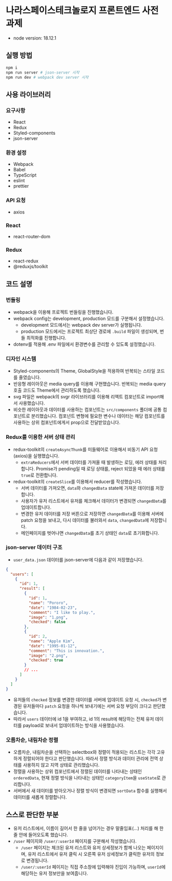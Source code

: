 # 나라스페이스테크놀로지 프론트엔드 사전 과제

- node version: 18.12.1

## 실행 방법

```bash
npm i
npm run server # json-server 시작
npm run dev # webpack dev server 시작
```

## 사용 라이브러리

### 요구사항

- React
- Redux
- Styled-components
- json-server

### 환경 설정

- Webpack
- Babel
- TypeScript
- eslint
- prettier

### API 요청

- axios

### React

- react-router-dom

### Redux

- react-redux
- @reduxjs/toolkit

## 코드 설명

### 번들링

- webpack을 이용해 프로젝트 번들링을 진행했습니다.
- webpack config는 development, production 모드를 구분해서 설정했습니다.
  - development 모드에서는 webpack dev server가 실행됩니다.
  - production 모드에서는 프로젝트 최상단 경로에 `.build` 파일이 생성되며, 번들 최적화를 진행합니다.
- dotenv를 적용해 .env 파일에서 환경변수를 관리할 수 있도록 설정했습니다.

### 디자인 시스템

- Styled-components의 Theme, GlobalStyle을 적용하여 반복되는 스타일 코드를 줄였습니다.
- 반응형 레이아웃은 media query를 이용해 구현했습니다. 반복되는 media query 호출 코드도 Theme에서 관리하도록 했습니다.
- svg 파일은 webpack의 svgr 라이브러리를 이용해 리액트 컴포넌트로 import해서 사용했습니다.
- 비슷한 레이아웃과 데이터를 사용하는 컴포넌트는 `src/components` 폴더에 공통 컴포넌트로 분리했습니다. 컴포넌트 변형에 필요한 변수나 데이터는 해당 컴포넌트를 사용하는 상위 컴포넌트에게서 prop으로 전달받았습니다.

### Redux를 이용한 서버 상태 관리

- redux-toolkit의 `createAsyncThunk`를 미들웨어로 이용해서 비동기 API 요청(axios)을 실행했습니다.
  - `extraReducers`에서 서버 데이터를 가져올 때 발생하는 로딩, 에러 상태를 처리합니다. Promise가 pending일 때 로딩 상태를, reject 되었을 때 에러 상태를 `true`로 전환합니다.
- redux-toolkit의 `createSlice`를 이용해서 reducer를 작성했습니다.
  - 서버 데이터를 가져오면, `data`와 `changedData` state에 가져온 데이터를 저장합니다.
  - 사용자가 유저 리스트에서 유저를 체크해서 데이터가 변경되면 `changedData`를 업데이트합니다.
  - 변경한 유저 데이터를 저장 버튼으로 저장하면 `changedData`를 이용해 서버에 patch 요청을 보내고, 다시 데이터를 불러와서 `data`, `changedData`에 저장합니다.
  - 메인페이지를 벗어나면 `changedData`를 초기 상태인 `data`로 초기화합니다.

### json-server 데이터 구조

- `user_data.json` 데이터를 json-server에 다음과 같이 저장했습니다.

```json
{
  "users": [
    {
      "id": 1,
      "result": [
        {
          "id": 1,
          "name": "Pororo",
          "date": "1984-02-23",
          "comment": "I like to play.",
          "image": "1.png",
          "checked": false
        },
        {
          "id": 2,
          "name": "Apple Kim",
          "date": "1995-01-12",
          "comment": "This is innovation.",
          "image": "2.png",
          "checked": true
        }
        // ...
      ]
    }
  ]
}
```

- 유저들의 `checked` 정보를 변경한 데이터를 서버에 업데이트 요청 시, `checked`가 변경된 유저들마다 `patch` 요청을 하나씩 보내기에는 서버 요청 부담이 크다고 판단했습니다.
- 따라서 `users` 데이터에 id 1을 부여하고, id 1의 result에 해당하는 전체 유저 데이터를 payload로 보내서 업데이트하는 방식을 사용했습니다.

### 오름차순, 내림차순 정렬

- 오름차순, 내림차순을 선택하는 selectbox와 정렬이 적용되는 리스트는 각각 고유하게 정렬되어야 한다고 판단했습니다. 따라서 정렬 방식과 데이터 관리에 전역 상태를 사용하지 않고 지역 상태로 관리했습니다.
- 정렬을 사용하는 상위 컴포넌트에서 정렬된 데이터를 나타내는 상태인 `orderedData`, 현재 정렬 방식을 나타내는 상태인 `categoryItem`을 `useState`로 관리합니다.
- 서버에서 새 데이터를 받아오거나 정렬 방식이 변경되면 `sortData` 함수를 실행해서 데이터를 새롭게 정렬합니다.

## 스스로 판단한 부분

- 유저 리스트에서, 이름이 길어서 한 줄을 넘어가는 경우 말줄임표(...) 처리를 해 한 줄 안에 들어오도록 했습니다.
- `/user` 페이지와 `/user/:userId` 페이지를 구분해서 작성했습니다.
  - `/user` 페이지는 체크된 유저 리스트와 유저 상세정보가 함께 나오는 페이지이며, 유저 리스트에서 유저 클릭 시 오른쪽 유저 상세정보가 클릭한 유저의 정보로 변경됩니다.
  - `/user/:userId` 페이지는 직접 주소창에 입력해야 진입이 가능하며, `userId`에 해당하는 유저 정보만을 보여줍니다.
